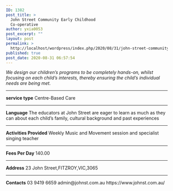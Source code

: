 ```yaml
---
ID: 1382
post_title: >
  John Street Community Early Childhood
  Co-operative
author: yxia0053
post_excerpt: ""
layout: post
permalink: >
  http://localhost/wordpress/index.php/2020/08/31/john-street-community-early-childhood-co-operative-2/
published: true
post_date: 2020-08-31 06:57:54
---
```

<em>We design our children’s programs to be completely hands-on, whilst focusing on each child’s interests, thereby ensuring the child’s individual needs are being met.</em>
<!--more-->
<hr />
<strong>service type</strong>
Centre-Based Care
<hr />
<strong>Language</strong>
The educators at John Street are eager to learn as much as they can about each child’s family, cultural background and past experiences
<hr />
<strong>Activities Provided</strong>
Weekly Music and Movement session and specialist singing teacher
<hr />
<strong>Fees Per Day</strong>
140.00
<hr />
<strong>Address</strong>
23 John Street,FITZROY,VIC,3065
<hr />
<strong>Contacts</strong>
03 9419 6659
admin@johnst.com.au
https://www.johnst.com.au/